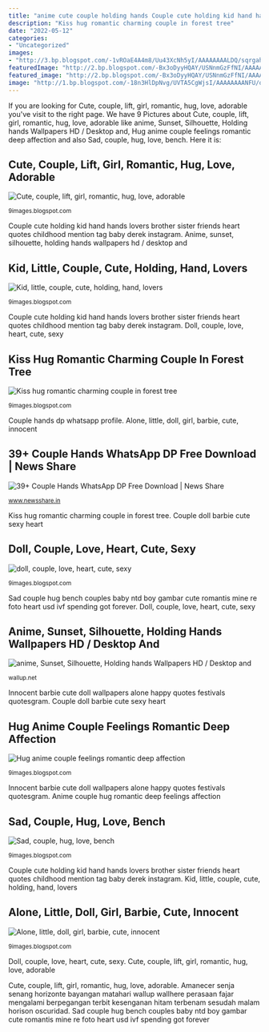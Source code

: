 ```yaml
---
title: "anime cute couple holding hands Couple cute holding kid hand hands lovers brother sister friends heart quotes childhood mention tag baby derek instagram"
description: "Kiss hug romantic charming couple in forest tree"
date: "2022-05-12"
categories:
- "Uncategorized"
images:
- "http://3.bp.blogspot.com/-1vROaE4A4m8/Uu43XcNh5yI/AAAAAAAALDQ/sqrgahBzzFM/w1200-h630-p-k-no-nu/Kiss-hug-romantic-charming-couple-in-forest-tree.jpg"
featuredImage: "http://2.bp.blogspot.com/-Bx3oDyyHQAY/USNnmGzFfNI/AAAAAAAALus/h5tAzA0m8hA/s1600/kid-little-couple-cute-holding-hand-lovers.jpg"
featured_image: "http://2.bp.blogspot.com/-Bx3oDyyHQAY/USNnmGzFfNI/AAAAAAAALus/h5tAzA0m8hA/s1600/kid-little-couple-cute-holding-hand-lovers.jpg"
image: "http://1.bp.blogspot.com/-18n3HlDpNvg/UVTA5CgWjsI/AAAAAAAANFU/ojOopABE86s/s1600/alone-little-doll-girl-barbie-cute-innocent.jpg"
---
```


If you are looking for Cute, couple, lift, girl, romantic, hug, love, adorable you've visit to the right page. We have 9 Pictures about Cute, couple, lift, girl, romantic, hug, love, adorable like anime, Sunset, Silhouette, Holding hands Wallpapers HD / Desktop and, Hug anime couple feelings romantic deep affection and also Sad, couple, hug, love, bench. Here it is:

## Cute, Couple, Lift, Girl, Romantic, Hug, Love, Adorable

![Cute, couple, lift, girl, romantic, hug, love, adorable](http://1.bp.blogspot.com/-X-Sbupre2fw/UWwYW8lG5jI/AAAAAAAAAeA/ecscHLZilcA/w1200-h630-p-k-no-nu/Cute-couple-lift-girl-romantic-hug-love-adorable.jpg "Alone, little, doll, girl, barbie, cute, innocent")

<small>9images.blogspot.com</small>

Couple cute holding kid hand hands lovers brother sister friends heart quotes childhood mention tag baby derek instagram. Anime, sunset, silhouette, holding hands wallpapers hd / desktop and

## Kid, Little, Couple, Cute, Holding, Hand, Lovers

![Kid, little, couple, cute, holding, hand, lovers](http://2.bp.blogspot.com/-Bx3oDyyHQAY/USNnmGzFfNI/AAAAAAAALus/h5tAzA0m8hA/s1600/kid-little-couple-cute-holding-hand-lovers.jpg "39+ couple hands whatsapp dp free download")

<small>9images.blogspot.com</small>

Couple cute holding kid hand hands lovers brother sister friends heart quotes childhood mention tag baby derek instagram. Doll, couple, love, heart, cute, sexy

## Kiss Hug Romantic Charming Couple In Forest Tree

![Kiss hug romantic charming couple in forest tree](http://3.bp.blogspot.com/-1vROaE4A4m8/Uu43XcNh5yI/AAAAAAAALDQ/sqrgahBzzFM/w1200-h630-p-k-no-nu/Kiss-hug-romantic-charming-couple-in-forest-tree.jpg "Kid, little, couple, cute, holding, hand, lovers")

<small>9images.blogspot.com</small>

Couple hands dp whatsapp profile. Alone, little, doll, girl, barbie, cute, innocent

## 39+ Couple Hands WhatsApp DP Free Download | News Share

![39+ Couple Hands WhatsApp DP Free Download | News Share](http://www.newsshare.in/wp-content/uploads/2/Couple-Hands-WhatsApp-DP-32.jpg "Couple forest romantic hug kiss tree charming")

<small>www.newsshare.in</small>

Kiss hug romantic charming couple in forest tree. Couple doll barbie cute sexy heart

## Doll, Couple, Love, Heart, Cute, Sexy

![doll, couple, love, heart, cute, sexy](https://1.bp.blogspot.com/-sAagTOikDso/T79oucnmIII/AAAAAAAAEL8/oVgBHS7DAZk/s1600/doll-couple-love.jpg "Couple hands dp whatsapp profile")

<small>9images.blogspot.com</small>

Sad couple hug bench couples baby ntd boy gambar cute romantis mine re foto heart usd ivf spending got forever. Doll, couple, love, heart, cute, sexy

## Anime, Sunset, Silhouette, Holding Hands Wallpapers HD / Desktop And

![anime, Sunset, Silhouette, Holding hands Wallpapers HD / Desktop and](https://wallup.net/wp-content/uploads/2017/03/15/76303-anime-sunset-silhouette-holding_hands.jpg "Kid, little, couple, cute, holding, hand, lovers")

<small>wallup.net</small>

Innocent barbie cute doll wallpapers alone happy quotes festivals quotesgram. Couple doll barbie cute sexy heart

## Hug Anime Couple Feelings Romantic Deep Affection

![Hug anime couple feelings romantic deep affection](http://4.bp.blogspot.com/-u6i2PsovAOM/VCRml_BwnDI/AAAAAAAAO14/xi88QXUdDkA/w1200-h630-p-k-no-nu/hug-anime-couple-feelings-romantic-deep-affection.jpg "Anime couple hug romantic deep feelings affection")

<small>9images.blogspot.com</small>

Innocent barbie cute doll wallpapers alone happy quotes festivals quotesgram. Anime couple hug romantic deep feelings affection

## Sad, Couple, Hug, Love, Bench

![Sad, couple, hug, love, bench](http://4.bp.blogspot.com/-uZgSt8N5cBE/UEyKKzkaSII/AAAAAAAAFl4/DE6Kn9JbpT0/s1600/sad-couple-hug-cute-bench.jpg "Sad couple hug bench couples baby ntd boy gambar cute romantis mine re foto heart usd ivf spending got forever")

<small>9images.blogspot.com</small>

Couple cute holding kid hand hands lovers brother sister friends heart quotes childhood mention tag baby derek instagram. Kid, little, couple, cute, holding, hand, lovers

## Alone, Little, Doll, Girl, Barbie, Cute, Innocent

![Alone, little, doll, girl, barbie, cute, innocent](http://1.bp.blogspot.com/-18n3HlDpNvg/UVTA5CgWjsI/AAAAAAAANFU/ojOopABE86s/s1600/alone-little-doll-girl-barbie-cute-innocent.jpg "Anime couple hug romantic deep feelings affection")

<small>9images.blogspot.com</small>

Doll, couple, love, heart, cute, sexy. Cute, couple, lift, girl, romantic, hug, love, adorable

Cute, couple, lift, girl, romantic, hug, love, adorable. Amanecer senja senang horizonte bayangan matahari wallup wallhere perasaan fajar mengalami berpegangan terbit kesenganan hitam terbenam sesudah malam horison oscuridad. Sad couple hug bench couples baby ntd boy gambar cute romantis mine re foto heart usd ivf spending got forever
